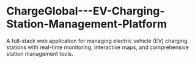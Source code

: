 # ChargeGlobal---EV-Charging-Station-Management-Platform
A full-stack web application for managing electric vehicle (EV) charging stations with real-time monitoring, interactive maps, and comprehensive station management tools.
